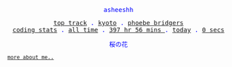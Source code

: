 <p align="center" style="color:blue"><samp>asheeshh</samp></p>        <p align="center" style="color:blue">        <samp>            <a href="https://open.spotify.com/track/4vjvx7Zxkb4AltGcZ0BBvI">top track</a> .            <a href="https://open.spotify.com/track/4vjvx7Zxkb4AltGcZ0BBvI">kyoto</a> .            <a href="https://open.spotify.com/track/4vjvx7Zxkb4AltGcZ0BBvI">phoebe bridgers</a></br>            <a href="https://wakatime.com/@asheeshh">coding stats</a> .            <a href="https://wakatime.com/@asheeshh">all time</a> .            <a href="https://wakatime.com/@asheeshh">            397 hr 56 mins        </a> .            <a href="https://wakatime.com/@asheeshh">today</a> .            <a href="https://wakatime.com/@asheeshh">0 secs</a>        </samp>        </p>        <p align="center" style="color:blue"><samp>桜の花</samp></p>

<sub><samp><a href="https://asheeshh.ninja/about/">more about me..</a></samp></sub>
